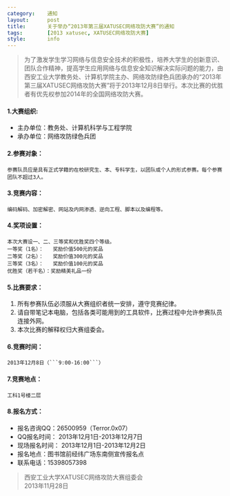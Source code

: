 ```yaml
---
category:    通知
layout:      post
title:       关于举办“2013年第三届XATUSEC网络攻防大赛”的通知
tags:        [2013 xatusec, XATUSEC网络攻防大赛]
style:       info
---
```


> 为了激发学生学习网络与信息安全技术的积极性，培养大学生的创新意识、团队合作精神，提高学生应用网络与信息安全知识解决实际问题的能力，由西安工业大学教务处、计算机学院主办、网络攻防绿色兵团承办的“2013年第三届XATUSEC网络攻防大赛”将于2013年12月8日举行。本次比赛的优胜者有优先权参加2014年的全国网络攻防大赛。 

#### 1.大赛组织: 
- 主办单位：教务处、计算机科学与工程学院  
- 承办单位：网络攻防绿色兵团   

#### 2.参赛对象：
    参赛队员应是具有正式学籍的在校研究生、本、专科学生，以团队或个人的形式参赛。每个参赛团队不超过3人。

#### 3.竞赛内容：
    编码解码、加密解密、网站及内网渗透、逆向工程、脚本以及编程等。

#### 4.奖项设置：
    本次大赛设一、二、三等奖和优胜奖四个等级。 
    一等奖（1名）：   奖励价值500元的奖品 
    二等奖（2名）：   奖励价值300元的奖品 
    三等奖（3名）：   奖励价值100元的奖品 
    优胜奖（若干名）：奖励精美礼品一份 

#### 5.比赛要求：
1. 所有参赛队伍必须服从大赛组织者统一安排，遵守竞赛纪律。 
2. 请自带笔记本电脑，包括各类可能用到的工具软件，比赛过程中允许参赛队员连接外网。 
3. 本次比赛的解释权归大赛组委会。 

#### 6.竞赛时间：
    2013年12月8日（```9:00-16:00```） 

#### 7.竞赛地点：
    工科1号楼二层

#### 8.报名方式：
- 报名咨询QQ：26500959（Terror.0x07）
- QQ报名时间：  2013年12月1日-2013年12月7日
- 现场报名时间： 2013年12月1日-2013年12月2日
- 报名地点：图书馆前经纬广场东南侧宣传报名点
- 联系电话：15398057398

> 西安工业大学XATUSEC网络攻防大赛组委会   
> 2013年11月28日   